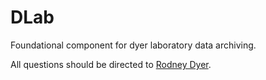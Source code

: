 # DLab

Foundational component for dyer laboratory data archiving.


All questions should be directed to [Rodney Dyer](mailto://rjdyer@vcu.edu).


